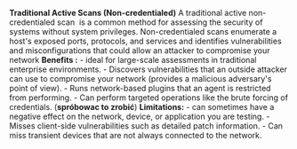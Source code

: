 **Traditional Active Scans (Non-credentialed)**
A traditional active non-credentialed scan  is a common method for assessing the security of systems without system privileges. Non-credentialed scans enumerate a host's exposed ports, protocols, and services and identifies vulnerabilities and misconfigurations that could allow an attacker to compromise your network
**Benefits :**
	- ideal for large-scale assessments in traditional enterprise environments.
	-  Discovers vulnerabilities that an outside attacker can use to compromise your network (provides a malicious adversary's point of view).
	-  Runs network-based plugins that an agent is restricted from performing.
	- Can perform targeted operations like the brute forcing of credentials. (**spróbowac to zrobić**)
**Limitations:**
	- can sometimes have a negative effect on the network, device, or application you are testing.
	- Misses client-side vulnerabilities such as detailed patch information.
	- Can miss transient devices that are not always connected to the network.
	